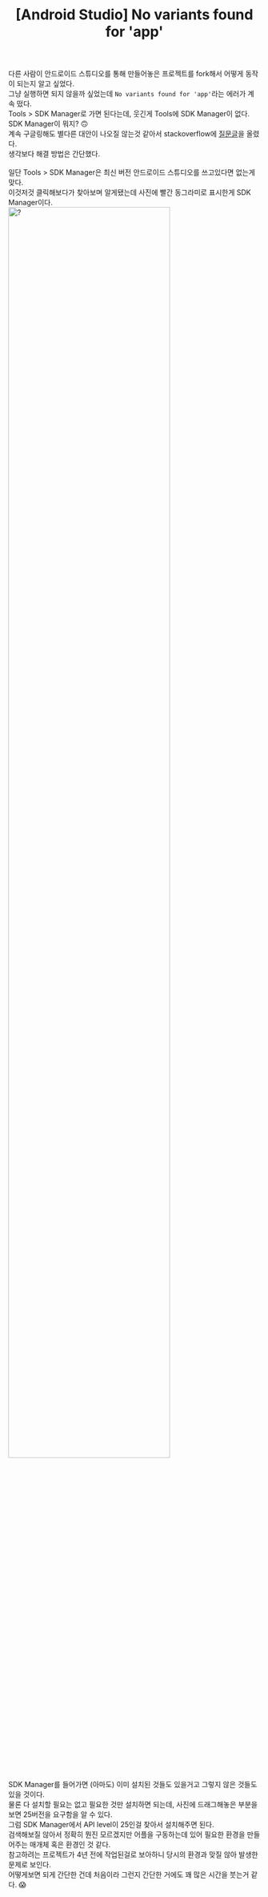 ﻿---
toc: true
title:  "[Android Studio] No variants found for 'app'"
last_modified_at:   2021-01-05
categories : Project
excerpt: ""
image: "https://drive.google.com/uc?id=1V0JNICSCWxxJztZeZf4E2QGUA2sR8ug9"
sitemap :
  changefreq : weekly
  priority : 1.0
use_math: true
---

다른 사람이 안드로이드 스튜디오를 통해 만들어놓은 프로젝트를 fork해서 어떻게 동작이 되는지 알고 싶었다.<br>
그냥 실행하면 되지 않을까 싶었는데 `No variants found for 'app'`라는 에러가 계속 떴다.<br>
Tools > SDK Manager로 가면 된다는데, 웃긴게 Tools에 SDK Manager이 없다. SDK Manager이 뭐지? 🙃<br>
계속 구글링해도 별다른 대안이 나오질 않는것 같아서 stackoverflow에 [질문글](https://stackoverflow.com/questions/65565306/android-studio-when-i-start-a-project-i-forked-but-get-a-error-no-variants-fou)을 올렸다.<br>
생각보다 해결 방법은 간단했다.<br>
<br>
일단 Tools > SDK Manager은 최신 버전 안드로이드 스튜디오를 쓰고있다면 없는게 맞다.<br>
이것저것 클릭해보다가 찾아보며 알게됐는데 사진에 빨간 동그라미로 표시한게 SDK Manager이다.<br>
<img src="https://lh3.google.com/u/0/d/1Qu606dDFTv8tuj9M3__v6M8kXnYzcGr0" width="80%" height="80%" title="sdkmanager.png" alt="?"/><br>
<br>
SDK Manager를 들어가면 (아마도) 이미 설치된 것들도 있을거고 그렇지 않은 것들도 있을 것이다.<br>
물론 다 설치할 필요는 없고 필요한 것만 설치하면 되는데, 사진에 드래그해놓은 부분을 보면 25버전을 요구함을 알 수 있다.<br>
그럼 SDK Manager에서 API level이 25인걸 찾아서 설치해주면 된다.<br>
검색해보질 않아서 정확히 뭔진 모르겠지만 어플을 구동하는데 있어 필요한 환경을 만들어주는 매개체 혹은 환경인 것 같다.<br>
참고하려는 프로젝트가 4년 전에 작업된걸로 보아하니 당시의 환경과 맞질 않아 발생한 문제로 보인다.<br>
어떻게보면 되게 간단한 건데 처음이라 그런지 간단한 거에도 꽤 많은 시간을 붓는거 같다. 😱

<script src="https://utteranc.es/client.js"
        repo="yooniversal/blog-comments"
        issue-term="pathname"
        theme="github-light"
        crossorigin="anonymous"
        async>
</script>
